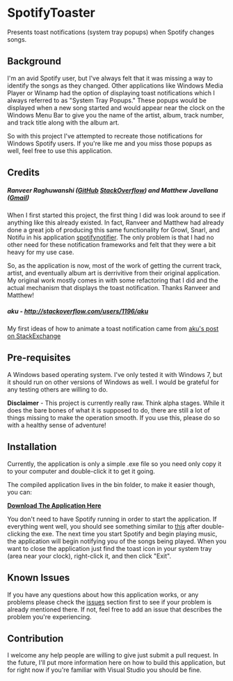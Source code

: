 SpotifyToaster
==============

Presents toast notifications (system tray popups) when Spotify changes songs.

## Background
I'm an avid Spotify user, but I've always felt that it was missing a way to identify the songs as they changed. Other applications like Windows Media Player or Winamp had the option of displaying toast notifications which I always referred to as "System Tray Popups." These popups would be displayed when a new song started and would appear near the clock on the Windows Menu Bar to give you the name of the artist, album, track number, and track title along with the album art.

So with this project I've attempted to recreate those notifications for Windows Spotify users. If you're like me and you miss those popups as well, feel free to use this application.

## Credits
##### Ranveer Raghuwanshi ([GitHub](https://github.com/ranveer5289) [StackOverflow](http://stackoverflow.com/users/776084/ranrag)) and Matthew Javellana ([Gmail](mmjavellana@gmail.com))
When I first started this project, the first thing I did was look around to see if anything like this already existed. In fact, Ranveer and Matthew had already done a great job of producing this same functionality for Growl, Snarl, and Notifu in his application [spotifynotifier](https://code.google.com/p/spotifynotifier/). The only problem is that I had no other need for these notification frameworks and felt that they were a bit heavy for my use case.

So, as the application is now, most of the work of getting the current track, artist, and eventually album art is derrivitive from their original application. My original work mostly comes in with some refactoring that I did and the actual mechanism that displays the toast notification. Thanks Ranveer and Matthew!

##### aku - http://stackoverflow.com/users/1196/aku
My first ideas of how to animate a toast notification came from [aku's post on StackExchange](http://stackoverflow.com/questions/461184/toast-style-popup-for-my-application)

## Pre-requisites
A Windows based operating system. I've only tested it with Windows 7, but it should run on other versions of Windows as well. I would be grateful for any testing others are willing to do.

**Disclaimer** - This project is currently really raw. Think alpha stages. While it does the bare bones of what it is supposed to do, there are still a lot of things missing to make the operation smooth. If you use this, please do so with a healthy sense of adventure!

## Installation
Currently, the application is only a simple .exe file so you need only copy it to your computer and double-click it to get it going.

The compiled application lives in the bin folder, to make it easier though, you can:

**[Download The Application Here](https://github.com/aauren/SpotifyToaster/blob/master/bin/Release/SpotifyToaster.exe)**

You don't need to have Spotify running in order to start the application. If everything went well, you should see something similar to [this](https://github.com/aauren/SpotifyToaster/blob/master/images/toastStartupNotificationExample.png) after double-clicking the exe. The next time you start Spotify and begin playing music, the application will begin notifying you of the songs being played. When you want to close the application just find the toast icon in your system tray (area near your clock), right-click it, and then click "Exit".

## Known Issues
If you have any questions about how this application works, or any problems please check the [issues](https://github.com/aauren/SpotifyToaster/issues) section first to see if your problem is already mentioned there. If not, feel free to add an issue that describes the problem you're experiencing.

## Contribution
I welcome any help people are willing to give just submit a pull request. In the future, I'll put more information here on how to build this application, but for right now if you're familiar with Visual Studio you should be fine.
